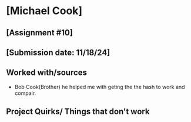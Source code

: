 # [Michael Cook]
## [Assignment #10]
## [Submission date: 11/18/24]
## Worked with/sources 
* Bob Cook(Brother) he helped me with geting the the hash to work and compair.

## Project Quirks/ Things that don't work

